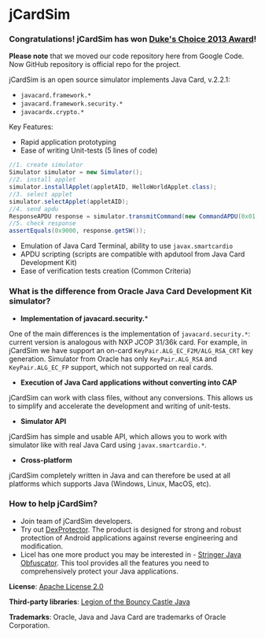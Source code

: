jCardSim
========

### Congratulations! jCardSim has won [Duke's Choice 2013 Award](https://www.java.net//dukeschoice)!

**Please note** that we moved our code repository here from Google Code. Now GitHub repository is official repo for the project.

jCardSim is an open source simulator implements Java Card, v.2.2.1:

* `javacard.framework.*`
* `javacard.framework.security.*`
* `javacardx.crypto.*`

Key Features:

* Rapid application prototyping
* Ease of writing Unit-tests (5 lines of code)

```java
//1. create simulator
Simulator simulator = new Simulator();
//2. install applet
simulator.installApplet(appletAID, HelloWorldApplet.class);
//3. select applet
simulator.selectApplet(appletAID);
//4. send apdu
ResponseAPDU response = simulator.transmitCommand(new CommandAPDU(0x01, 0x01, 0x00, 0x00));
//5. check response
assertEquals(0x9000, response.getSW());
```

* Emulation of Java Card Terminal, ability to use `javax.smartcardio`
* APDU scripting (scripts are compatible with apdutool from Java Card Development Kit)
* Ease of verification tests creation (Common Criteria)

### What is the difference from Oracle Java Card Development Kit simulator?

* **Implementation of javacard.security.***

One of the main differences is the implementation of `javacard.security.*`: current version is analogous with NXP JCOP 31/36k card. For example, in jCardSim we have support an on-card `KeyPair.ALG_EC_F2M/ALG_RSA_CRT` key generation. Simulator from Oracle has only `KeyPair.ALG_RSA` and `KeyPair.ALG_EC_FP` support, which not supported on real cards.

* **Execution of Java Card applications without converting into CAP**

jCardSim can work with class files, without any conversions. This allows us to simplify and accelerate the development and writing of unit-tests.

* **Simulator API**

jCardSim has simple and usable API, which allows you to work with simulator like with real Java Card using `javax.smartcardio.*`.

* **Cross-platform**

jCardSim completely written in Java and can therefore be used at all platforms which supports Java (Windows, Linux, MacOS, etc).

### How to help jCardSim?

* Join team of jCardSim developers.
* Try out [DexProtector](http://dexprotector.com). The product is designed for strong and robust protection of Android applications against reverse engineering and modification.
* Licel has one more product you may be interested in - [Stringer Java Obfuscator](https://jfxstore.com/stringer). This tool provides all the features you need to comprehensively protect your Java applications.

**License**: [Apache License 2.0](http://www.apache.org/licenses/LICENSE-2.0)

**Third-party libraries**: [Legion of the Bouncy Castle Java](http://www.bouncycastle.org/java.html)

**Trademarks**: Oracle, Java and Java Card are trademarks of Oracle Corporation.
